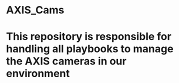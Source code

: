 # AXIS_Cams
# This repository is responsible for handling all playbooks to manage the AXIS cameras in our environment
